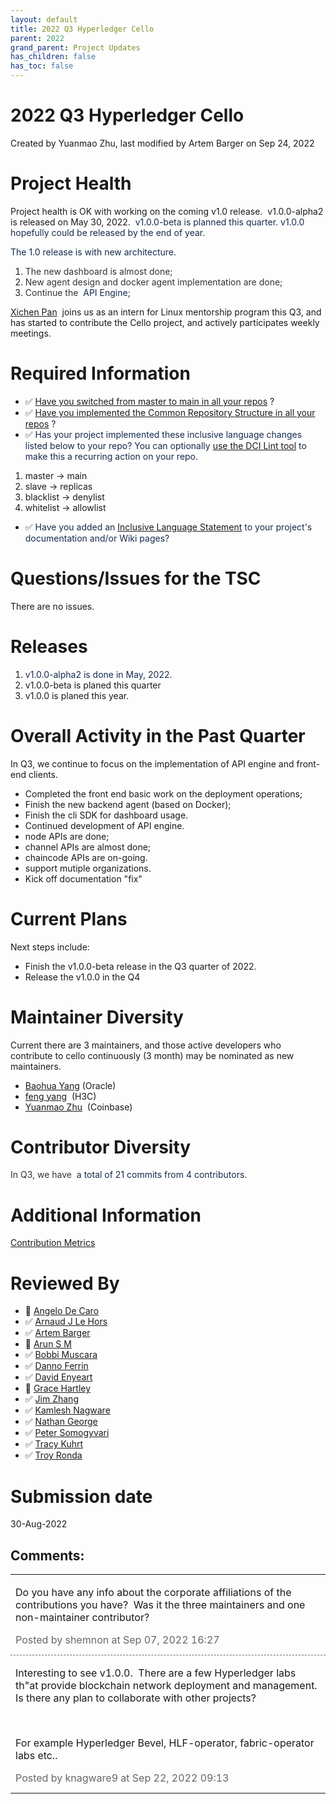 ```yaml
---
layout: default
title: 2022 Q3 Hyperledger Cello
parent: 2022
grand_parent: Project Updates
has_children: false
has_toc: false
---
```


# 2022 Q3 Hyperledger Cello

Created by Yuanmao Zhu, last modified by Artem Barger on Sep 24, 2022

# Project Health

Project health is OK with working on the coming v1.0
release.  v1.0.0-alpha2 is released on May 30, 2022.  <span style="color: rgb(23,43,77);text-decoration: none;">v1.0.0-beta is
planned this quarter. v1.0.0 hopefully could be released by the end of
year.  </span>

<span style="color: rgb(23,43,77);">The 1.0 release is with new
architecture. </span>

1.  <span style="color: rgb(51,51,51);">The new dashboard is almost
done; </span>
2.  <span style="color: rgb(51,51,51);">New agent design and docker
agent implementation are done; </span>
3.  <span style="color: rgb(51,51,51);">Continue the  <span style="color: rgb(23,43,77);text-decoration: none;">API Engine</span>; </span>

<a href="https://wiki.hyperledger.org/display/~ppx1" class="confluence-userlink user-mention" data-username="ppx1" data-linked-resource-id="62246188" data-linked-resource-version="1" data-linked-resource-type="userinfo" data-base-url="https://wiki.hyperledger.org">Xichen Pan</a>  joins us as
an intern for Linux mentorship program this Q3, and has started to
contribute the Cello project, and actively participates weekly meetings.



# Required Information

-   ✅ <span style="color: rgb(68,68,68);"> <a href="https://wiki.hyperledger.org/display/TSC/Projects+have+two+quarters+to+comply+with+common+repo+structure?focusedCommentId=41591637#comment-41591637" rel="nofollow">Have you switched from master to main in all your
repos</a> </span> <span style="letter-spacing: 0.0px;">? </span>
-   ✅ <span class="placeholder-inline-tasks" style="color: rgb(23,43,77);text-decoration: none;"> <span style="color: rgb(68,68,68);">
<a href="https://tsc.hyperledger.org/repository-structure.html" class="external-link" rel="nofollow">Have you implemented the Common
Repository Structure in all your repos</a> </span> </span> <span style="color: rgb(23,43,77);text-decoration: none;">? </span>
-   ✅ <span style="color: rgb(23,43,77);text-decoration: none;"> <span style="color: rgb(23,43,77);">Has your project implemented these
inclusive language changes listed below to your repo? You can
optionally
<a href="https://github.com/petermetz/gh-action-dci-lint#usage" class="external-link" rel="nofollow">use the DCI Lint tool</a> to
make this a recurring action on your repo. </span> </span>
1.  master → main
2.  slave → replicas
3.  blacklist → denylist
4.  whitelist → allowlist
-   ✅ <span style="color: rgb(23,43,77);text-decoration: none;"> <span style="color: rgb(23,43,77);">Have you added an <a href="https://wiki.hyperledger.org/display/TSC/Inclusive+Language+Example" rel="nofollow">Inclusive Language Statement</a> to your project's
documentation and/or Wiki pages?</span> </span>

# Questions/Issues for the TSC

There are no issues.

# Releases

1.  <span style="color: rgb(23,43,77);text-decoration: none;">v1.0.0-alpha2 is
done in May, 2022. </span>
2.  v1.0.0-beta is planed this quarter
3.  v1.0.0 is planed this year.

# Overall Activity in the Past Quarter

In Q3, we continue to focus on the implementation of API engine and
front-end clients.

-   Completed the front end basic work on the deployment operations;
-   Finish the new backend agent (based on Docker);
-   Finish the cli SDK for dashboard usage.
-   Continued development of API engine.
-   node APIs are done;
-   channel APIs are almost done;
-   chaincode APIs are on-going.
-   support mutiple organizations.
-   Kick off documentation "fix"


# Current Plans

Next steps include:

-   Finish the v1.0.0-beta release in the Q3 quarter of 2022.
-   Release the v1.0.0 in the Q4

# Maintainer Diversity

Current there are 3 maintainers, and those active developers who
contribute to cello continuously (3 month) may be nominated as new
maintainers. 

-   <a href="https://wiki.hyperledger.org/display/~baohua" class="confluence-userlink user-mention" data-username="baohua" data-linked-resource-id="2393082" data-linked-resource-version="2" data-linked-resource-type="userinfo" data-base-url="https://wiki.hyperledger.org">Baohua Yang</a>
(Oracle)
-   <a href="https://wiki.hyperledger.org/display/~fengyang_sy" class="confluence-userlink user-mention" data-username="fengyang_sy" data-linked-resource-id="13861950" data-linked-resource-version="1" data-linked-resource-type="userinfo" data-base-url="https://wiki.hyperledger.org">feng yang</a>  (H3C)
-   <a href="https://wiki.hyperledger.org/display/~yuanmao" class="confluence-userlink user-mention" data-username="yuanmao" data-linked-resource-id="51612598" data-linked-resource-version="1" data-linked-resource-type="userinfo" data-base-url="https://wiki.hyperledger.org">Yuanmao Zhu</a>
 (Coinbase)



# Contributor Diversity

<span style="color: rgb(51,51,51);text-decoration: none;">In Q3, we have</span> <span style="color: rgb(23,43,77);text-decoration: none;"> a
total of 21 commits from 4 contributors. </span>

# Additional Information

<a href="https://insights.lfx.linuxfoundation.org/projects/hyperledger%2Fcello/dashboard;subTab=technical?time=%7B%22from%22:%222022-07-01T04:00:00.000Z%22,%22type%22:%22absolute%22,%22to%22:%222022-08-30T04:00:00.000Z%22%7D" class="external-link" rel="nofollow">Contribution Metrics</a>

# Reviewed By

-   🔲 <span class="placeholder-inline-tasks">
<a href="https://wiki.hyperledger.org/display/~angelo.decaro" class="confluence-userlink user-mention" data-username="angelo.decaro" data-linked-resource-id="16327529" data-linked-resource-version="1" data-linked-resource-type="userinfo" data-base-url="https://wiki.hyperledger.org">Angelo De Caro</a></span>
-   ✅ <span class="placeholder-inline-tasks">
<a href="https://wiki.hyperledger.org/display/~lehors" class="confluence-userlink user-mention" data-username="lehors" data-linked-resource-id="2394240" data-linked-resource-version="1" data-linked-resource-type="userinfo" data-base-url="https://wiki.hyperledger.org">Arnaud J Le Hors</a></span>
-   ✅ <span class="placeholder-inline-tasks">
<a href="https://wiki.hyperledger.org/display/~C0rWin" class="confluence-userlink user-mention" data-username="C0rWin" data-linked-resource-id="13865321" data-linked-resource-version="1" data-linked-resource-type="userinfo" data-base-url="https://wiki.hyperledger.org">Artem Barger</a></span>
-   🔲 <span class="placeholder-inline-tasks">
<a href="https://wiki.hyperledger.org/display/~arsulegai" class="confluence-userlink user-mention" data-username="arsulegai" data-linked-resource-id="6427759" data-linked-resource-version="2" data-linked-resource-type="userinfo" data-base-url="https://wiki.hyperledger.org">Arun S M</a> </span>
-   ✅ <span class="placeholder-inline-tasks">
<a href="https://wiki.hyperledger.org/display/~Bobbijn" class="confluence-userlink user-mention" data-username="Bobbijn" data-linked-resource-id="2393198" data-linked-resource-version="2" data-linked-resource-type="userinfo" data-base-url="https://wiki.hyperledger.org">Bobbi Muscara</a></span>
-   ✅ <span class="placeholder-inline-tasks">
<a href="https://wiki.hyperledger.org/display/~shemnon" class="confluence-userlink user-mention" data-username="shemnon" data-linked-resource-id="20022118" data-linked-resource-version="2" data-linked-resource-type="userinfo" data-base-url="https://wiki.hyperledger.org">Danno Ferrin</a>  </span>
-   ✅ <span class="placeholder-inline-tasks">
<a href="https://wiki.hyperledger.org/display/~denyeart" class="confluence-userlink user-mention" data-username="denyeart" data-linked-resource-id="2392864" data-linked-resource-version="1" data-linked-resource-type="userinfo" data-base-url="https://wiki.hyperledger.org">David Enyeart</a></span>
-   🔲 <span class="placeholder-inline-tasks">
<a href="https://wiki.hyperledger.org/display/~grace.hartley" class="confluence-userlink user-mention" data-username="grace.hartley" data-linked-resource-id="16324128" data-linked-resource-version="1" data-linked-resource-type="userinfo" data-base-url="https://wiki.hyperledger.org">Grace Hartley</a></span>
-   ✅ <span class="placeholder-inline-tasks">
<a href="https://wiki.hyperledger.org/display/~jimthematrix" class="confluence-userlink user-mention" data-username="jimthematrix" data-linked-resource-id="58854075" data-linked-resource-version="1" data-linked-resource-type="userinfo" data-base-url="https://wiki.hyperledger.org">Jim Zhang</a> </span>
-   ✅ <span class="placeholder-inline-tasks">
<a href="https://wiki.hyperledger.org/display/~knagware9" class="confluence-userlink user-mention" data-username="knagware9" data-linked-resource-id="2393468" data-linked-resource-version="1" data-linked-resource-type="userinfo" data-base-url="https://wiki.hyperledger.org">Kamlesh Nagware</a></span>
-   ✅ <span class="placeholder-inline-tasks">
<a href="https://wiki.hyperledger.org/display/~nage" class="confluence-userlink user-mention" data-username="nage" data-linked-resource-id="2393038" data-linked-resource-version="1" data-linked-resource-type="userinfo" data-base-url="https://wiki.hyperledger.org">Nathan George</a></span>
-   ✅ <span class="placeholder-inline-tasks">
<a href="https://wiki.hyperledger.org/display/~gl7doqu97svck56tzyjzzhxj" class="confluence-userlink user-mention" data-username="gl7doqu97svck56tzyjzzhxj" data-linked-resource-id="24779271" data-linked-resource-version="1" data-linked-resource-type="userinfo" data-base-url="https://wiki.hyperledger.org">Peter Somogyvari</a></span>
-   ✅ <span class="placeholder-inline-tasks">
<a href="https://wiki.hyperledger.org/display/~tkuhrt" class="confluence-userlink user-mention" data-username="tkuhrt" data-linked-resource-id="1180151" data-linked-resource-version="2" data-linked-resource-type="userinfo" data-base-url="https://wiki.hyperledger.org">Tracy Kuhrt</a> </span>
-   ✅ <span class="placeholder-inline-tasks">
<a href="https://wiki.hyperledger.org/display/~troyronda" class="confluence-userlink user-mention" data-username="troyronda" data-linked-resource-id="9110618" data-linked-resource-version="2" data-linked-resource-type="userinfo" data-base-url="https://wiki.hyperledger.org">Troy Ronda</a> </span>

# <span class="placeholder-inline-tasks">Submission date </span>

<span class="placeholder-inline-tasks"> 30-Aug-2022 </span>



## Comments:

<table data-border="0" width="100%">
<colgroup>
<col style="width: 100%" />
</colgroup>
<tbody>
<tr class="odd">
<td><span id="comment-71700963"></span>
<p>Do you have any info about the corporate affiliations of the
contributions you have?  Was it the three maintainers and one
non-maintainer contributor?</p>
<div class="smallfont" data-align="left" style="color: #666666; width: 98%; margin-bottom: 10px;">
 Posted by shemnon at Sep 07, 2022 16:27 </div ></td>
</tr>
<tr class="even">
<td style="border-top: 1px dashed #666666"><span id="comment-71701422"></span>
<p>Interesting to see v1.0.0.  There are a few Hyperledger labs th"at provide blockchain network deployment and management. Is there any plan
to collaborate with other projects?</p>
<p><br />
</p>
<p>For example Hyperledger Bevel, HLF-operator, fabric-operator  labs
etc..</p>
<div class="smallfont" data-align="left" style="color: #666666; width: 98%; margin-bottom: 10px;">
Posted by knagware9 at Sep 22, 2022 09:13 </div ></td>
</tr>
</tbody>
</table>




